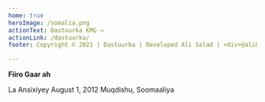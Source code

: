 ```yaml
---
home: true
heroImage: /somalia.png
actionText: Dastuurka KMG →
actionLink: /dastuurka/
footer: Copyright © 2021 | Dastuurka | Developed Ali Salad | <div>@alibashi5</div>

---
```


<div class="tip custom-block"><p class="custom-block-title"></p><strong>Fiiro Gaar ah</strong><p>La Ansixiyey August 1, 2012 Muqdishu, Soomaaliya</p></div>



